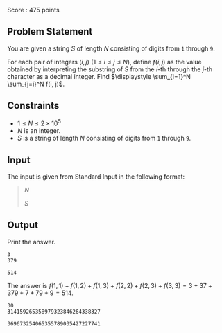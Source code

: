 Score : $475$ points

## Problem Statement

You are given a string $S$ of length $N$ consisting of digits from `1` through `9`.

For each pair of integers $(i,j) \ (1\leq i\leq j\leq N)$, define $f(i, j)$ as the value obtained by interpreting the substring of $S$ from the $i$-th through the $j$-th character as a decimal integer. Find $\displaystyle \sum_{i=1}^N \sum_{j=i}^N f(i, j)$.

## Constraints

- $1 \leq N \leq 2 \times 10^5$
- $N$ is an integer.
- $S$ is a string of length $N$ consisting of digits from `1` through `9`.

## Input

The input is given from Standard Input in the following format:

> $N$
> 
> $S$

## Output

Print the answer.

```input1
3
379
```

```output1
514
```

The answer is $f(1,1) + f(1,2) + f(1,3) + f(2,2) + f(2,3) + f(3,3) = 3 + 37 + 379 + 7 + 79 + 9 = 514$.

```input2
30
314159265358979323846264338327
```

```output2
369673254065355789035427227741
```